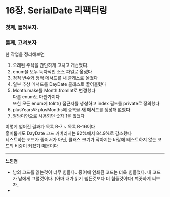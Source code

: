 # 16장. SerialDate 리팩터링

### 첫째, 돌려보자.

### 둘째, 고쳐보자
한 작업을 정리해보면

1. 오래된 주석을 간단하게 고치고 개선했다. 
2. enum을 모두 독자적인 소스 파일로 옮겼다   
3. 정적 변수와 정적 메서드를 새 클래스로 옮겼다
4. 일부 추상 메서드를 DayDate 클래스로 끌어올렸다
5. Month.make를 Month.fromInt로 변경했다   
다른 enum도 마찬가지다   
또한 모든 enum에 toInt() 접근자를 생성하고 index 필드를 private로 정의했다
6. plusYears와 plusMonths에 중복을 새 메서드를 생성해 없앴다
7. 팔방미인으로 사용되던 숫자 1을 없앴다   

이렇게 얻어진 결과가 목록 B-7 ~  목록 B-16이다
<br />
흥미롭게도 DayDate 코드 커버리지는 92%에서 84.9%로 감소했다   
테스트하는 코드가 줄어서가 아닌, 클래스 크기가 작아지는 바람에 테스트하지 않는 코드의 비중이 커졌기 때문이다
<br />

****
**느낀점**
* 남의 코드를 읽는것이 너무 힘들다.. 종이에 인쇄된 코드는 더욱 힘들었다. 내 코드가 남에게 그럴것이다. (아마 내가 읽기 힘든것보다 더 힘들것이다) 꺠끗하게 써보자..
* 
